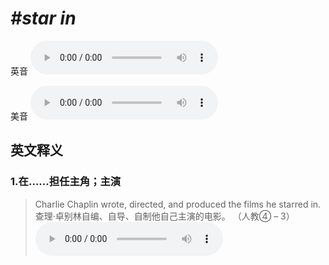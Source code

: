 # ***\#star in*** 
英音
<audio src="./media/star in1.aac" controls="controls"></audio>

美音
<audio src="./media/star in2.aac" controls="controls"></audio>



  

英文释义
---
### 1.**在……担任主角；主演**  

 > Charlie Chaplin wrote, directed, and produced the films he starred in.  
 > 查理·卓别林自编、自导、自制他自己主演的电影。  （人教④ – 3）  
<audio src="./media/star-1.aac" controls="controls"></audio>


